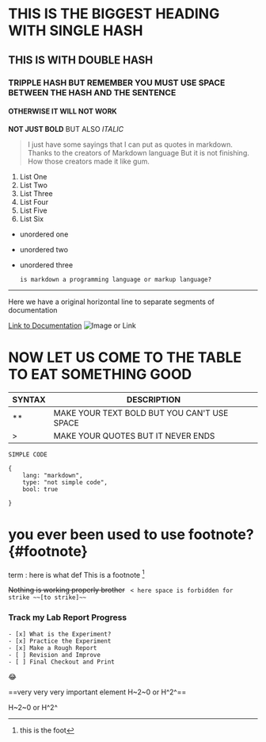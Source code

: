# THIS IS THE BIGGEST HEADING WITH SINGLE HASH
## THIS IS WITH DOUBLE HASH
### TRIPPLE HASH BUT REMEMBER YOU MUST USE SPACE BETWEEN THE HASH AND THE SENTENCE
#### OTHERWISE IT WILL NOT WORK 

**NOT JUST BOLD** BUT ALSO *ITALIC*

> I just have some sayings that I can put as quotes in markdown. Thanks to the creators of Markdown language
But it is not finishing. How those creators made it like gum. 



1. List One
2. List Two
3. List Three
4. List Four
5. List Five
6. List Six

- unordered one
- unordered two
- unordered three

    `is markdown a programming language or markup language?`

---
Here we have a original horizontal line to separate segments of documentation

[Link to Documentation](https://www.markdownguide.org/cheat-sheet/)
![Image or Link](https://w7.pngwing.com/pngs/918/742/png-transparent-logo-brand-markdown-others-blue-logo-sign-thumbnail.png)


# NOW LET US COME TO THE TABLE TO EAT SOMETHING GOOD

| SYNTAX | DESCRIPTION |
| ------- | ---------- |
| ** | MAKE YOUR TEXT BOLD BUT YOU CAN'T USE SPACE |
| > | MAKE YOUR QUOTES BUT IT NEVER ENDS |

`SIMPLE CODE`
```
{
    lang: "markdown",
    type: "not simple code",
    bool: true
    
}
```

# you ever been used to use footnote? {#footnote}

term
: here is what def
This is a footnote [^2]



[^2]: this is the foot

~~Nothing is working properly brother~~
` < here space is forbidden for strike ~~[to strike]~~`

### Track my Lab Report Progress

    - [x] What is the Experiment?
    - [x] Practice the Experiment
    - [x] Make a Rough Report
    - [ ] Revision and Improve
    - [ ] Final Checkout and Print

:joy: 

==very very very important element H~2~0 or H^2^==

H~2~0 or H^2^







